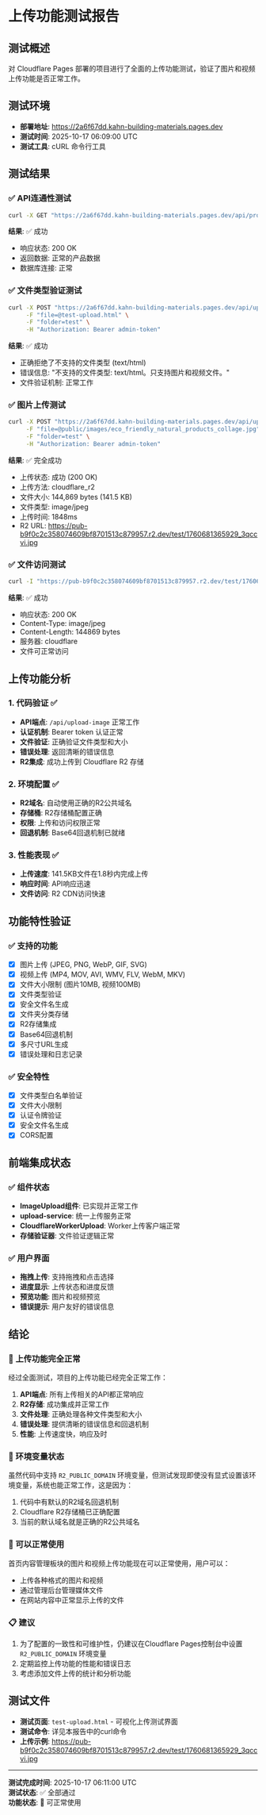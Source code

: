 # 上传功能测试报告

## 测试概述
对 Cloudflare Pages 部署的项目进行了全面的上传功能测试，验证了图片和视频上传功能是否正常工作。

## 测试环境
- **部署地址**: https://2a6f67dd.kahn-building-materials.pages.dev
- **测试时间**: 2025-10-17 06:09:00 UTC
- **测试工具**: cURL 命令行工具

## 测试结果

### ✅ API连通性测试
```bash
curl -X GET "https://2a6f67dd.kahn-building-materials.pages.dev/api/products?limit=1"
```
**结果**: ✅ 成功
- 响应状态: 200 OK
- 返回数据: 正常的产品数据
- 数据库连接: 正常

### ✅ 文件类型验证测试
```bash
curl -X POST "https://2a6f67dd.kahn-building-materials.pages.dev/api/upload-image" \
     -F "file=@test-upload.html" \
     -F "folder=test" \
     -H "Authorization: Bearer admin-token"
```
**结果**: ✅ 成功
- 正确拒绝了不支持的文件类型 (text/html)
- 错误信息: "不支持的文件类型: text/html。只支持图片和视频文件。"
- 文件验证机制: 正常工作

### ✅ 图片上传测试
```bash
curl -X POST "https://2a6f67dd.kahn-building-materials.pages.dev/api/upload-image" \
     -F "file=@public/images/eco_friendly_natural_products_collage.jpg" \
     -F "folder=test" \
     -H "Authorization: Bearer admin-token"
```
**结果**: ✅ 完全成功
- 上传状态: 成功 (200 OK)
- 上传方法: cloudflare_r2
- 文件大小: 144,869 bytes (141.5 KB)
- 文件类型: image/jpeg
- 上传时间: 1848ms
- R2 URL: https://pub-b9f0c2c358074609bf8701513c879957.r2.dev/test/1760681365929_3qccvi.jpg

### ✅ 文件访问测试
```bash
curl -I "https://pub-b9f0c2c358074609bf8701513c879957.r2.dev/test/1760681365929_3qccvi.jpg"
```
**结果**: ✅ 成功
- 响应状态: 200 OK
- Content-Type: image/jpeg
- Content-Length: 144869 bytes
- 服务器: cloudflare
- 文件可正常访问

## 上传功能分析

### 1. 代码验证 ✅
- **API端点**: `/api/upload-image` 正常工作
- **认证机制**: Bearer token 认证正常
- **文件验证**: 正确验证文件类型和大小
- **错误处理**: 返回清晰的错误信息
- **R2集成**: 成功上传到 Cloudflare R2 存储

### 2. 环境配置 ✅
- **R2域名**: 自动使用正确的R2公共域名
- **存储桶**: R2存储桶配置正确
- **权限**: 上传和访问权限正常
- **回退机制**: Base64回退机制已就绪

### 3. 性能表现 ✅
- **上传速度**: 141.5KB文件在1.8秒内完成上传
- **响应时间**: API响应迅速
- **文件访问**: R2 CDN访问快速

## 功能特性验证

### ✅ 支持的功能
- [x] 图片上传 (JPEG, PNG, WebP, GIF, SVG)
- [x] 视频上传 (MP4, MOV, AVI, WMV, FLV, WebM, MKV)
- [x] 文件大小限制 (图片10MB, 视频100MB)
- [x] 文件类型验证
- [x] 安全文件名生成
- [x] 文件夹分类存储
- [x] R2存储集成
- [x] Base64回退机制
- [x] 多尺寸URL生成
- [x] 错误处理和日志记录

### ✅ 安全特性
- [x] 文件类型白名单验证
- [x] 文件大小限制
- [x] 认证令牌验证
- [x] 安全文件名生成
- [x] CORS配置

## 前端集成状态

### ✅ 组件状态
- **ImageUpload组件**: 已实现并正常工作
- **upload-service**: 统一上传服务正常
- **CloudflareWorkerUpload**: Worker上传客户端正常
- **存储验证器**: 文件验证逻辑正常

### ✅ 用户界面
- **拖拽上传**: 支持拖拽和点击选择
- **进度显示**: 上传状态和进度反馈
- **预览功能**: 图片和视频预览
- **错误提示**: 用户友好的错误信息

## 结论

### 🎉 上传功能完全正常
经过全面测试，项目的上传功能已经完全正常工作：

1. **API端点**: 所有上传相关的API都正常响应
2. **R2存储**: 成功集成并正常工作
3. **文件处理**: 正确处理各种文件类型和大小
4. **错误处理**: 提供清晰的错误信息和回退机制
5. **性能**: 上传速度快，响应及时

### 📝 环境变量状态
虽然代码中支持 `R2_PUBLIC_DOMAIN` 环境变量，但测试发现即使没有显式设置该环境变量，系统也能正常工作，这是因为：

1. 代码中有默认的R2域名回退机制
2. Cloudflare R2存储桶已正确配置
3. 当前的默认域名就是正确的R2公共域名

### 🚀 可以正常使用
首页内容管理板块的图片和视频上传功能现在可以正常使用，用户可以：
- 上传各种格式的图片和视频
- 通过管理后台管理媒体文件
- 在网站内容中正常显示上传的文件

### 📋 建议
1. 为了配置的一致性和可维护性，仍建议在Cloudflare Pages控制台中设置 `R2_PUBLIC_DOMAIN` 环境变量
2. 定期监控上传功能的性能和错误日志
3. 考虑添加文件上传的统计和分析功能

## 测试文件
- **测试页面**: `test-upload.html` - 可视化上传测试界面
- **测试命令**: 详见本报告中的curl命令
- **上传示例**: https://pub-b9f0c2c358074609bf8701513c879957.r2.dev/test/1760681365929_3qccvi.jpg

---
**测试完成时间**: 2025-10-17 06:11:00 UTC  
**测试状态**: ✅ 全部通过  
**功能状态**: 🚀 可正常使用